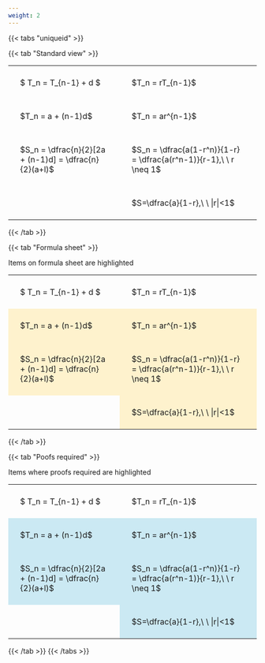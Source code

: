 ```yaml
---
weight: 2
---
```


{{< tabs "uniqueid" >}}

{{< tab "Standard view" >}}

<style type="text/css">
#T_120a5 th.col_heading {
  text-align: left;
  font-size: 1em;
}
#T_120a5 td {
  text-align: left;
  font-size: 1em;
  padding: 1.5em;
}
</style>
<table id="T_120a5">
  <thead>
  </thead>
  <tbody>
    <tr>
      <td id="T_120a5_row0_col0" class="data row0 col0" >$ T_n = T_{n-1} + d $</td>
      <td id="T_120a5_row0_col1" class="data row0 col1" >$T_n = rT_{n-1}$</td>
    </tr>
    <tr>
      <td id="T_120a5_row1_col0" class="data row1 col0" >$T_n = a + (n-1)d$</td>
      <td id="T_120a5_row1_col1" class="data row1 col1" >$T_n = ar^{n-1}$</td>
    </tr>
    <tr>
      <td id="T_120a5_row2_col0" class="data row2 col0" >$S_n = \dfrac{n}{2}[2a + (n-1)d] = \dfrac{n}{2}(a+l)$</td>
      <td id="T_120a5_row2_col1" class="data row2 col1" >$S_n = \dfrac{a(1-r^n)}{1-r} = \dfrac{a(r^n-1)}{r-1},\ \  r \neq 1$</td>
    </tr>
    <tr>
      <td id="T_120a5_row3_col0" class="data row3 col0" ></td>
      <td id="T_120a5_row3_col1" class="data row3 col1" >$S=\dfrac{a}{1-r},\ \ |r|<1$</td>
    </tr>
  </tbody>
</table>
{{< /tab >}}

{{< tab "Formula sheet" >}}

Items on formula sheet are highlighted 
<br>
<style type="text/css">
#T_5e4e3 th.col_heading {
  text-align: left;
  font-size: 1em;
}
#T_5e4e3 td {
  text-align: left;
  font-size: 1em;
  padding: 1.5em;
}
#T_5e4e3_row1_col0, #T_5e4e3_row1_col1, #T_5e4e3_row2_col0, #T_5e4e3_row2_col1, #T_5e4e3_row3_col1 {
  background-color: rgba(255,194,10, 0.2);
}
</style>
<table id="T_5e4e3">
  <thead>
  </thead>
  <tbody>
    <tr>
      <td id="T_5e4e3_row0_col0" class="data row0 col0" >$ T_n = T_{n-1} + d $</td>
      <td id="T_5e4e3_row0_col1" class="data row0 col1" >$T_n = rT_{n-1}$</td>
    </tr>
    <tr>
      <td id="T_5e4e3_row1_col0" class="data row1 col0" >$T_n = a + (n-1)d$</td>
      <td id="T_5e4e3_row1_col1" class="data row1 col1" >$T_n = ar^{n-1}$</td>
    </tr>
    <tr>
      <td id="T_5e4e3_row2_col0" class="data row2 col0" >$S_n = \dfrac{n}{2}[2a + (n-1)d] = \dfrac{n}{2}(a+l)$</td>
      <td id="T_5e4e3_row2_col1" class="data row2 col1" >$S_n = \dfrac{a(1-r^n)}{1-r} = \dfrac{a(r^n-1)}{r-1},\ \  r \neq 1$</td>
    </tr>
    <tr>
      <td id="T_5e4e3_row3_col0" class="data row3 col0" ></td>
      <td id="T_5e4e3_row3_col1" class="data row3 col1" >$S=\dfrac{a}{1-r},\ \ |r|<1$</td>
    </tr>
  </tbody>
</table>
{{< /tab >}}

{{< tab "Poofs required" >}}

Items where proofs required are highlighted 
<br>
<style type="text/css">
#T_f1104 th.col_heading {
  text-align: left;
  font-size: 1em;
}
#T_f1104 td {
  text-align: left;
  font-size: 1em;
  padding: 1.5em;
}
#T_f1104_row1_col0, #T_f1104_row1_col1, #T_f1104_row2_col0, #T_f1104_row2_col1, #T_f1104_row3_col1 {
  background-color: rgba(0,150,200, 0.2);
}
</style>
<table id="T_f1104">
  <thead>
  </thead>
  <tbody>
    <tr>
      <td id="T_f1104_row0_col0" class="data row0 col0" >$ T_n = T_{n-1} + d $</td>
      <td id="T_f1104_row0_col1" class="data row0 col1" >$T_n = rT_{n-1}$</td>
    </tr>
    <tr>
      <td id="T_f1104_row1_col0" class="data row1 col0" >$T_n = a + (n-1)d$</td>
      <td id="T_f1104_row1_col1" class="data row1 col1" >$T_n = ar^{n-1}$</td>
    </tr>
    <tr>
      <td id="T_f1104_row2_col0" class="data row2 col0" >$S_n = \dfrac{n}{2}[2a + (n-1)d] = \dfrac{n}{2}(a+l)$</td>
      <td id="T_f1104_row2_col1" class="data row2 col1" >$S_n = \dfrac{a(1-r^n)}{1-r} = \dfrac{a(r^n-1)}{r-1},\ \  r \neq 1$</td>
    </tr>
    <tr>
      <td id="T_f1104_row3_col0" class="data row3 col0" ></td>
      <td id="T_f1104_row3_col1" class="data row3 col1" >$S=\dfrac{a}{1-r},\ \ |r|<1$</td>
    </tr>
  </tbody>
</table>
{{< /tab >}}
{{< /tabs >}}